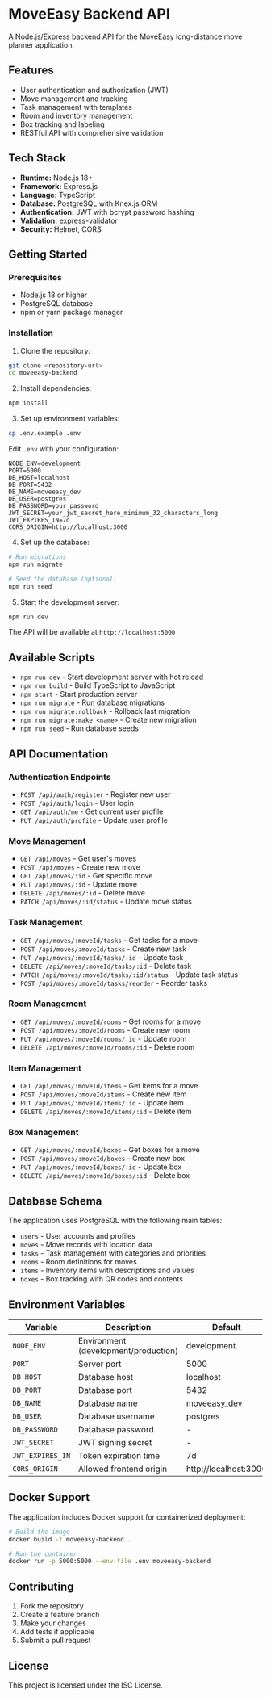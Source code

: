 # MoveEasy Backend API

A Node.js/Express backend API for the MoveEasy long-distance move planner application.

## Features

- User authentication and authorization (JWT)
- Move management and tracking
- Task management with templates
- Room and inventory management
- Box tracking and labeling
- RESTful API with comprehensive validation

## Tech Stack

- **Runtime:** Node.js 18+
- **Framework:** Express.js
- **Language:** TypeScript
- **Database:** PostgreSQL with Knex.js ORM
- **Authentication:** JWT with bcrypt password hashing
- **Validation:** express-validator
- **Security:** Helmet, CORS

## Getting Started

### Prerequisites

- Node.js 18 or higher
- PostgreSQL database
- npm or yarn package manager

### Installation

1. Clone the repository:
```bash
git clone <repository-url>
cd moveeasy-backend
```

2. Install dependencies:
```bash
npm install
```

3. Set up environment variables:
```bash
cp .env.example .env
```

Edit `.env` with your configuration:
```env
NODE_ENV=development
PORT=5000
DB_HOST=localhost
DB_PORT=5432
DB_NAME=moveeasy_dev
DB_USER=postgres
DB_PASSWORD=your_password
JWT_SECRET=your_jwt_secret_here_minimum_32_characters_long
JWT_EXPIRES_IN=7d
CORS_ORIGIN=http://localhost:3000
```

4. Set up the database:
```bash
# Run migrations
npm run migrate

# Seed the database (optional)
npm run seed
```

5. Start the development server:
```bash
npm run dev
```

The API will be available at `http://localhost:5000`

## Available Scripts

- `npm run dev` - Start development server with hot reload
- `npm run build` - Build TypeScript to JavaScript
- `npm start` - Start production server
- `npm run migrate` - Run database migrations
- `npm run migrate:rollback` - Rollback last migration
- `npm run migrate:make <name>` - Create new migration
- `npm run seed` - Run database seeds

## API Documentation

### Authentication Endpoints

- `POST /api/auth/register` - Register new user
- `POST /api/auth/login` - User login
- `GET /api/auth/me` - Get current user profile
- `PUT /api/auth/profile` - Update user profile

### Move Management

- `GET /api/moves` - Get user's moves
- `POST /api/moves` - Create new move
- `GET /api/moves/:id` - Get specific move
- `PUT /api/moves/:id` - Update move
- `DELETE /api/moves/:id` - Delete move
- `PATCH /api/moves/:id/status` - Update move status

### Task Management

- `GET /api/moves/:moveId/tasks` - Get tasks for a move
- `POST /api/moves/:moveId/tasks` - Create new task
- `PUT /api/moves/:moveId/tasks/:id` - Update task
- `DELETE /api/moves/:moveId/tasks/:id` - Delete task
- `PATCH /api/moves/:moveId/tasks/:id/status` - Update task status
- `POST /api/moves/:moveId/tasks/reorder` - Reorder tasks

### Room Management

- `GET /api/moves/:moveId/rooms` - Get rooms for a move
- `POST /api/moves/:moveId/rooms` - Create new room
- `PUT /api/moves/:moveId/rooms/:id` - Update room
- `DELETE /api/moves/:moveId/rooms/:id` - Delete room

### Item Management

- `GET /api/moves/:moveId/items` - Get items for a move
- `POST /api/moves/:moveId/items` - Create new item
- `PUT /api/moves/:moveId/items/:id` - Update item
- `DELETE /api/moves/:moveId/items/:id` - Delete item

### Box Management

- `GET /api/moves/:moveId/boxes` - Get boxes for a move
- `POST /api/moves/:moveId/boxes` - Create new box
- `PUT /api/moves/:moveId/boxes/:id` - Update box
- `DELETE /api/moves/:moveId/boxes/:id` - Delete box

## Database Schema

The application uses PostgreSQL with the following main tables:

- `users` - User accounts and profiles
- `moves` - Move records with location data
- `tasks` - Task management with categories and priorities
- `rooms` - Room definitions for moves
- `items` - Inventory items with descriptions and values
- `boxes` - Box tracking with QR codes and contents

## Environment Variables

| Variable | Description | Default |
|----------|-------------|---------|
| `NODE_ENV` | Environment (development/production) | development |
| `PORT` | Server port | 5000 |
| `DB_HOST` | Database host | localhost |
| `DB_PORT` | Database port | 5432 |
| `DB_NAME` | Database name | moveeasy_dev |
| `DB_USER` | Database username | postgres |
| `DB_PASSWORD` | Database password | - |
| `JWT_SECRET` | JWT signing secret | - |
| `JWT_EXPIRES_IN` | Token expiration time | 7d |
| `CORS_ORIGIN` | Allowed frontend origin | http://localhost:3000 |

## Docker Support

The application includes Docker support for containerized deployment:

```bash
# Build the image
docker build -t moveeasy-backend .

# Run the container
docker run -p 5000:5000 --env-file .env moveeasy-backend
```

## Contributing

1. Fork the repository
2. Create a feature branch
3. Make your changes
4. Add tests if applicable
5. Submit a pull request

## License

This project is licensed under the ISC License.
